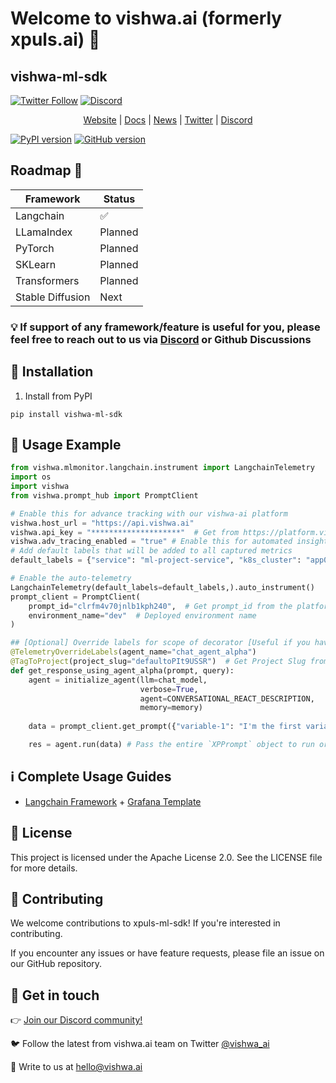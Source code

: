 # Welcome to vishwa.ai (formerly xpuls.ai) 👋 

## vishwa-ml-sdk
[![Twitter Follow](https://img.shields.io/twitter/follow/vishwa_ai?style=social)](https://x.com/vishwa_ai) [![Discord](https://img.shields.io/badge/Discord-Join-1147943825592045689?style=social)](https://social.vishwa.ai/join/discord)



<div align="center">
<a href="https://vishwa.ai">Website</a> | <a href="https://vishwa.ai/docs">Docs</a> | <a href="https://vishwa.ai/news">News</a> | <a href="https://x.com/vishwa_ai">Twitter</a> | <a href="https://social.vishwa.ai/join/discord">Discord</a>
</div>

[![PyPI version](https://badge.fury.io/py/vishwa-ml-sdk.svg)](https://badge.fury.io/py/vishwa-ml-sdk)
[![GitHub version](https://badge.fury.io/gh/vishwa-labs%2Fvishwa-ml-sdk.svg)](https://badge.fury.io/gh/vishwa-labs%2Fvishwa-ml-sdk)

## Roadmap 🚀

| Framework        | Status  |
|------------------|---------|
| Langchain        | ✅       |
| LLamaIndex       | Planned |
| PyTorch          | Planned |
| SKLearn          | Planned |
| Transformers     | Planned |
| Stable Diffusion | Next    |


### 💡 If support of any framework/feature is useful for you, please feel free to reach out to us via [Discord](https://social.vishwa.ai/join/discord) or Github Discussions


## 🔗 Installation 

1. Install from PyPI
```shell
pip install vishwa-ml-sdk
```

## 🧩 Usage Example 
```python
from vishwa.mlmonitor.langchain.instrument import LangchainTelemetry
import os
import vishwa
from vishwa.prompt_hub import PromptClient

# Enable this for advance tracking with our vishwa-ai platform
vishwa.host_url = "https://api.vishwa.ai"
vishwa.api_key = "********************"  # Get from https://platform.vishwa.ai
vishwa.adv_tracing_enabled = "true" # Enable this for automated insights and log tracing via xpulsAI platform
# Add default labels that will be added to all captured metrics
default_labels = {"service": "ml-project-service", "k8s_cluster": "app0", "namespace": "dev", "agent_name": "fallback_value"}

# Enable the auto-telemetry
LangchainTelemetry(default_labels=default_labels,).auto_instrument()
prompt_client = PromptClient(   
    prompt_id="clrfm4v70jnlb1kph240",  # Get prompt_id from the platform
    environment_name="dev"  # Deployed environment name
)

## [Optional] Override labels for scope of decorator [Useful if you have multiple scopes where you need to override the default label values]
@TelemetryOverrideLabels(agent_name="chat_agent_alpha")
@TagToProject(project_slug="defaultoPIt9USSR")  # Get Project Slug from platform
def get_response_using_agent_alpha(prompt, query):
    agent = initialize_agent(llm=chat_model,
                             verbose=True,
                             agent=CONVERSATIONAL_REACT_DESCRIPTION,
                             memory=memory)
    
    data = prompt_client.get_prompt({"variable-1": "I'm the first variable"})  # Substitute any variables in prompt

    res = agent.run(data) # Pass the entire `XPPrompt` object to run or invoke method
```

## ℹ️ Complete Usage Guides 

- [Langchain Framework](./docs/langchain.md) + [Grafana Template](./dashboards/grafana_langchain.json)

## 🧾 License 

This project is licensed under the Apache License 2.0. See the LICENSE file for more details.


## 📢 Contributing 

We welcome contributions to xpuls-ml-sdk! If you're interested in contributing.

If you encounter any issues or have feature requests, please file an issue on our GitHub repository.


## 💬 Get in touch 

👉 [Join our Discord community!](https://social.vishwa.ai/join/discord)

🐦 Follow the latest from vishwa.ai team on Twitter [@vishwa_ai](https://twitter.com/vishwa_ai)

📮 Write to us at [hello\@vishwa.ai](mailto:hello@vishwa.ai)
